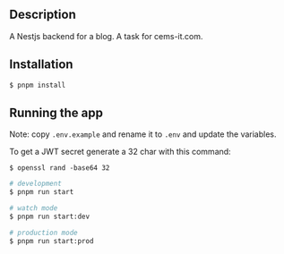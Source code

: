 ## Description

A Nestjs backend for a blog. A task for cems-it.com.

## Installation

```bash
$ pnpm install
```

## Running the app

Note: copy `.env.example` and rename it to `.env` and update the variables.

To get a JWT secret generate a 32 char with this command:
```
$ openssl rand -base64 32
```

```bash
# development
$ pnpm run start

# watch mode
$ pnpm run start:dev

# production mode
$ pnpm run start:prod
```
